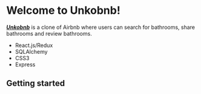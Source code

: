 # Welcome to Unkobnb!

***[Unkobnb](https://ground-bnb.herokuapp.com/)*** is a clone of Airbnb where users can search for bathrooms, share bathrooms and review bathrooms.
* React.js/Redux
* SQLAlchemy
* CSS3
* Express

## Getting started
